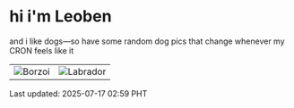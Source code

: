 # hi i'm Leoben

and i like dogs—so have some random dog pics that change whenever my CRON feels like it

|  |  |
|--------|----------|
| ![Borzoi](https://random-dog-vercel.vercel.app/api/random-borzoi?v=1752692346) | ![Labrador](https://random-dog-vercel.vercel.app/api/random-labrador?v=1752692346) |

Last updated: 2025-07-17 02:59 PHT
